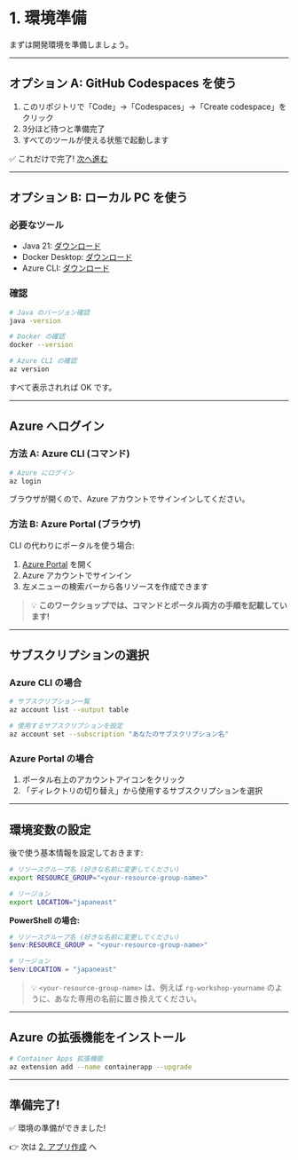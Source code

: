 # 1. 環境準備

まずは開発環境を準備しましょう。

---

## オプション A: GitHub Codespaces を使う

1. このリポジトリで「Code」→「Codespaces」→「Create codespace」をクリック
2. 3分ほど待つと準備完了
3. すべてのツールが使える状態で起動します

✅ これだけで完了! [次へ進む](./02-create-app.md)

---

## オプション B: ローカル PC を使う

### 必要なツール

- Java 21: [ダウンロード](https://adoptium.net/)
- Docker Desktop: [ダウンロード](https://www.docker.com/products/docker-desktop/)
- Azure CLI: [ダウンロード](https://learn.microsoft.com/cli/azure/install-azure-cli)

### 確認

```bash
# Java のバージョン確認
java -version

# Docker の確認
docker --version

# Azure CLI の確認
az version
```

すべて表示されれば OK です。

---

## Azure へログイン

### 方法 A: Azure CLI (コマンド)

```bash
# Azure にログイン
az login
```

ブラウザが開くので、Azure アカウントでサインインしてください。

### 方法 B: Azure Portal (ブラウザ)

CLI の代わりにポータルを使う場合:

1. [Azure Portal](https://portal.azure.com/) を開く
2. Azure アカウントでサインイン
3. 左メニューの検索バーから各リソースを作成できます

> 💡 **このワークショップでは、コマンドとポータル両方の手順を記載しています!**

---

## サブスクリプションの選択

### Azure CLI の場合

```bash
# サブスクリプション一覧
az account list --output table

# 使用するサブスクリプションを設定
az account set --subscription "あなたのサブスクリプション名"
```

### Azure Portal の場合

1. ポータル右上のアカウントアイコンをクリック
2. 「ディレクトリの切り替え」から使用するサブスクリプションを選択

---

## 環境変数の設定

後で使う基本情報を設定しておきます:

```bash
# リソースグループ名 (好きな名前に変更してください)
export RESOURCE_GROUP="<your-resource-group-name>"

# リージョン
export LOCATION="japaneast"
```

**PowerShell の場合:**
```powershell
# リソースグループ名 (好きな名前に変更してください)
$env:RESOURCE_GROUP = "<your-resource-group-name>"

# リージョン
$env:LOCATION = "japaneast"
```

> 💡 `<your-resource-group-name>` は、例えば `rg-workshop-yourname` のように、あなた専用の名前に置き換えてください。

---

## Azure の拡張機能をインストール

```bash
# Container Apps 拡張機能
az extension add --name containerapp --upgrade
```

---

## 準備完了!

✅ 環境の準備ができました!

👉 次は [2. アプリ作成](./02-create-app.md) へ
